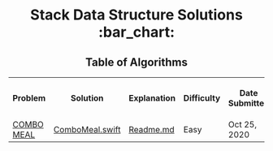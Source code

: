 <h1 align="center">Stack Data Structure Solutions :bar_chart:</h1>
<h2 align="center">Table of Algorithms</h2>
<table style="width:100%">
  <tr>
    <th><p align="center">Problem</p></th>
    <th><p align="center">Solution</p></th>
    <th><p align="center">Explanation</p></th>
    <th><p align="center">Difficulty</p></th>
    <th><p align="center">Date Submitted</p></th>
  </tr>
  <tr>
    <td><a align="center" href="https://www.hackerrank.com/challenges/combo-meal">COMBO MEAL</a></td>
    <td><a align="center" href="COMBO%20MEAL/ComboMeal.swift">ComboMeal.swift</a></td>
    <td><a align="center" href="">Readme.md</a></td>
    <td>Easy</td>
    <td>Oct 25, 2020</td>
  </tr>
</table>

